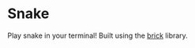 # Snake

Play snake in your terminal! Built using the [brick](https://hackage.haskell.org/package/brick) library.
